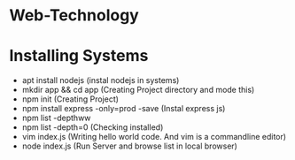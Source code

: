 # Web-Technology
# Installing Systems
- apt install nodejs (instal nodejs in systems)
- mkdir app && cd app (Creating Project directory and mode this)
- npm init (Creating Project)
- npm install express -only=prod -save (Instal express js)
- npm list -depthww 
- npm list -depth=0 (Checking installed)
- vim index.js (Writing hello world code. And vim is a commandline editor)
- node index.js (Run Server and browse list in local browser)
